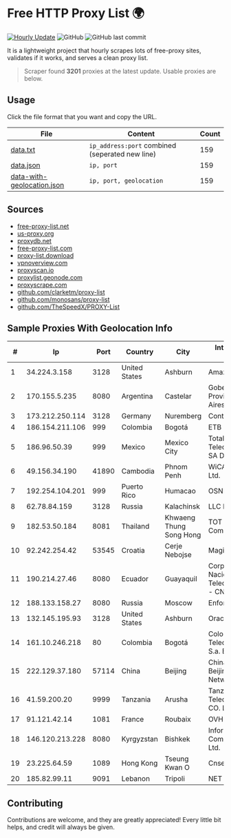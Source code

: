
# Free HTTP Proxy List 🌍

[![Hourly Update](https://github.com/mertguvencli/http-proxy-list/actions/workflows/main.yml/badge.svg?branch=main)](https://github.com/mertguvencli/http-proxy-list/actions/workflows/main.yml)
![GitHub](https://img.shields.io/github/license/mertguvencli/http-proxy-list)
![GitHub last commit](https://img.shields.io/github/last-commit/mertguvencli/http-proxy-list)

It is a lightweight project that hourly scrapes lots of free-proxy sites, validates if it works, and serves a clean proxy list.


> Scraper found **3201** proxies at the latest update. Usable proxies are below.

## Usage

Click the file format that you want and copy the URL.


|File|Content|Count|
|----|-------|-----|
|[data.txt](https://raw.githubusercontent.com/mertguvencli/http-proxy-list/main/proxy-list/data.txt)|`ip_address:port` combined (seperated new line)|159|
|[data.json](https://raw.githubusercontent.com/mertguvencli/http-proxy-list/main/proxy-list/data.json)|`ip, port`|159|
|[data-with-geolocation.json](https://raw.githubusercontent.com/mertguvencli/http-proxy-list/main/proxy-list/data-with-geolocation.json)|`ip, port, geolocation`|159|

## Sources

* [free-proxy-list.net](https://free-proxy-list.net)
* [us-proxy.org](https://www.us-proxy.org)
* [proxydb.net](http://proxydb.net)
* [free-proxy-list.com](https://free-proxy-list.com/?page=&port=&type%5B%5D=http&type%5B%5D=https&up_time=0&search=Search)
* [proxy-list.download](https://www.proxy-list.download/HTTP)
* [vpnoverview.com](https://vpnoverview.com/privacy/anonymous-browsing/free-proxy-servers)
* [proxyscan.io](https://www.proxyscan.io)
* [proxylist.geonode.com](https://proxylist.geonode.com/api/proxy-list?limit=300&page=1&sort_by=lastChecked&sort_type=desc&protocols=http,https)
* [proxyscrape.com](https://api.proxyscrape.com/v2/?request=displayproxies&protocol=http&timeout=10000&country=all&ssl=all&anonymity=all)
* [github.com/clarketm/proxy-list](https://raw.githubusercontent.com/clarketm/proxy-list/master/proxy-list-raw.txt)
* [github.com/monosans/proxy-list](https://raw.githubusercontent.com/monosans/proxy-list/main/proxies/http.txt)
* [github.com/TheSpeedX/PROXY-List](https://raw.githubusercontent.com/TheSpeedX/PROXY-List/master/http.txt)


## Sample Proxies With Geolocation Info

|#|Ip|Port|Country|City|Internet Service Provider|
|-|--|----|-------|----|-------------------------|
|1|34.224.3.158|3128|United States|Ashburn|Amazon.com, Inc.|
|2|170.155.5.235|8080|Argentina|Castelar|Gobernacion de la Provincia de Buenos Aires|
|3|173.212.250.114|3128|Germany|Nuremberg|Contabo GmbH|
|4|186.154.211.106|999|Colombia|Bogotá|ETB - Colombia|
|5|186.96.50.39|999|Mexico|Mexico City|Total Play Telecomunicaciones SA De CV|
|6|49.156.34.190|41890|Cambodia|Phnom Penh|WiCAM Corporation Ltd.|
|7|192.254.104.201|999|Puerto Rico|Humacao|OSNET Wireless|
|8|62.78.84.159|3128|Russia|Kalachinsk|LLC Milecom|
|9|182.53.50.184|8081|Thailand|Khwaeng Thung Song Hong|TOT Public Company Limited|
|10|92.242.254.42|53545|Croatia|Cerje Nebojse|Magic Net d.o.o|
|11|190.214.27.46|8080|Ecuador|Guayaquil|Corporacion Nacional De Telecomunicaciones - CNT EP|
|12|188.133.158.27|8080|Russia|Moscow|Enforta-MSK|
|13|132.145.195.93|3128|United States|Ashburn|Oracle Corporation|
|14|161.10.246.218|80|Colombia|Bogotá|Colombia Telecomunicaciones S.a. ESP|
|15|222.129.37.180|57114|China|Beijing|China Unicom Beijing Province Network|
|16|41.59.200.20|9999|Tanzania|Arusha|Tanzania Telecommunications CO. LTD|
|17|91.121.42.14|1081|France|Roubaix|OVH SAS|
|18|146.120.213.228|8080|Kyrgyzstan|Bishkek|Inform Communications Ltd.|
|19|23.225.64.59|1089|Hong Kong|Tseung Kwan O|Cnservers LLC|
|20|185.82.99.11|9091|Lebanon|Tripoli|NET 360 S.A.R.L|



## Contributing

Contributions are welcome, and they are greatly appreciated! Every
little bit helps, and credit will always be given.

